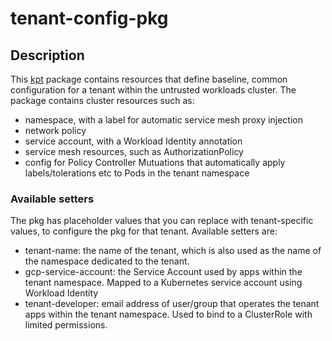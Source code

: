 # tenant-config-pkg

## Description

This [kpt](https://kpt.dev/) package contains resources that define baseline, common configuration
for a tenant within the untrusted workloads cluster. The package contains cluster resources such as:

- namespace, with a label for automatic service mesh proxy injection
- network policy
- service account, with a Workload Identity annotation
- service mesh resources, such as AuthorizationPolicy
- config for Policy Controller Mutuations that automatically apply labels/tolerations etc to Pods
  in the tenant namespace

### Available setters

The pkg has placeholder values that you can replace with tenant-specific values, to configure the pkg
for that tenant. Available setters are:

- tenant-name: the name of the tenant, which is also used as the name of the namespace dedicated to
  the tenant.
- gcp-service-account: the Service Account used by apps within the tenant namespace. Mapped to a Kubernetes
  service account using Workload Identity
- tenant-developer: email address of user/group that operates the tenant apps within the tenant namespace.
  Used to bind to a ClusterRole with limited permissions.
